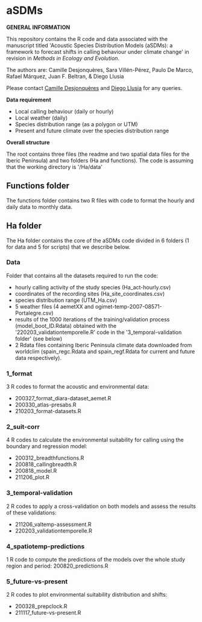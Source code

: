 # aSDMs

**GENERAL INFORMATION**

This repository contains the R code and data associated with the manuscript titled 'Acoustic Species Distribution Models (aSDMs): a framework to forecast shifts in calling behaviour under climate change' in revision in *Methods in Ecology and Evolution*.

The authors are:
Camille Desjonquères, Sara Villén-Pérez, Paulo De Marco, Rafael Márquez, Juan F. Beltran, & Diego Llusia

Please contact [Camille Desjonquères](cdesjonqu@gmail.com) and [Diego Llusia](diego.llusia@uam.es) for any queries.

**Data requirement**
- Local calling behaviour (daily or hourly)
- Local weather (daily)
- Species distribution range (as a polygon or UTM)
- Present and future climate over the species distribution range

**Overall structure**

The root contains three files (the readme and two spatial data files for the Iberic Peninsula) and two folders (Ha and functions).
The code is assuming that the working directory is '/Ha/data'

## Functions folder

The functions folder contains two R files with code to format the hourly and daily data to monthly data.


## Ha folder

The Ha folder contains the core of the aSDMs code divided in 6 folders (1 for data and 5 for scripts) that we describe below.

### Data

Folder that contains all the datasets required to run the code: 
- hourly calling activity of the study species (Ha_act-hourly.csv) 
- coordinates of the recording sites (Ha_site_coordinates.csv) 
- species distribution range (UTM_Ha.csv)
- 5 weather files (4 aemetXX and ogimet-temp-2007-08571-Portalegre.csv)
- results of the 1000 iterations of the training/validation process (model_boot_ID.Rdata) obtained with the '220203_validationtemporelle.R' code in the '3_temporal-validation folder' (see below)
- 2 Rdata files containing Iberic Peninsula climate data downloaded from worldclim (spain_regc.Rdata and spain_regf.Rdata for current and future data respectively).

### 1_format

3 R codes to format the acoustic and environmental data:
- 200327_format_diara-dataset_aemet.R
- 200330_atlas-presabs.R
- 210203_format-datasets.R

### 2_suit-corr

4 R codes to calculate the environmental suitability for calling using the boundary and regression model:
- 200312_breadthfunctions.R
- 200818_callingbreadth.R
- 200818_model.R
- 211206_plot.R

### 3_temporal-validation

2 R codes to apply a cross-validation on both models and assess the results of these validations:
- 211206_valtemp-assessment.R 
- 220203_validationtemporelle.R 

### 4_spatiotemp-predictions

1 R code to compute the predictions of the models over the whole study region and period: 200820_predictions.R

### 5_future-vs-present

2 R codes to plot environmental suitability distribution and shifts:
- 200328_prepclock.R
- 211117_future-vs-present.R
